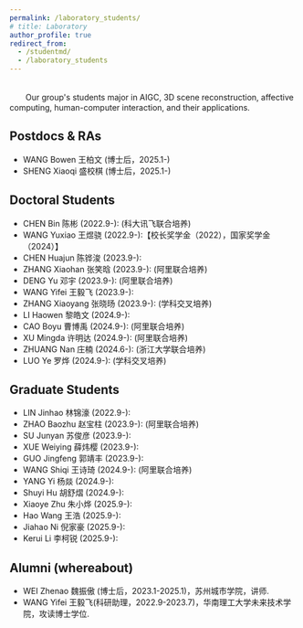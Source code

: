 ```yaml
---
permalink: /laboratory_students/
# title: Laboratory
author_profile: true
redirect_from: 
  - /studentmd/
  - /laboratory_students
---
```


<br />
　　Our group's students major in AIGC, 3D scene reconstruction, affective computing, human-computer interaction, and their applications.

Postdocs & RAs
--------
* WANG Bowen 王柏文 (博士后，2025.1-)
* SHENG Xiaoqi 盛校棋 (博士后，2025.1-) 

Doctoral Students
--------
* CHEN Bin 陈彬 (2022.9-): (科大讯飞联合培养)
* WANG Yuxiao 王煜骁 (2022.9-):【校长奖学金（2022），国家奖学金（2024）】
* CHEN Huajun 陈铧浚 (2023.9-): 
* ZHANG Xiaohan 张笑晗 (2023.9-): (阿里联合培养)
* DENG Yu 邓宇 (2023.9-): (阿里联合培养)
* WANG Yifei 王毅飞 (2023.9-): 
* ZHANG Xiaoyang 张晓旸 (2023.9-): (学科交叉培养)
* LI Haowen 黎皓文 (2024.9-): 
* CAO Boyu 曹博禹 (2024.9-): (阿里联合培养)
* XU Mingda 许明达 (2024.9-): (阿里联合培养)
* ZHUANG Nan 庄楠 (2024.6-): (浙江大学联合培养)
* LUO Ye 罗烨 (2024.9-): (学科交叉培养)
   



Graduate Students
--------
* LIN Jinhao 林锦濠 (2022.9-): 
* ZHAO Baozhu 赵宝柱 (2023.9-):  (阿里联合培养)
* SU Junyan 苏俊彦 (2023.9-): 
* XUE Weiying 薛炜樱 (2023.9-):
* GUO Jingfeng 郭靖丰 (2023.9-): 
* WANG Shiqi 王诗琦 (2024.9-): (阿里联合培养)
* YANG Yi 杨燚 (2024.9-): 
* Shuyi Hu 胡舒熠 (2024.9-):
* Xiaoye Zhu 朱小烨 (2025.9-): 
* Hao Wang 王浩 (2025.9-): 
* Jiahao Ni 倪家豪 (2025.9-): 
* Kerui Li 李柯锐 (2025.9-):

Alumni (whereabout)
--------  
* WEI Zhenao 魏振傲 (博士后，2023.1-2025.1)，苏州城市学院，讲师.
* WANG Yifei 王毅飞(科研助理，2022.9-2023.7)，华南理工大学未来技术学院，攻读博士学位.
